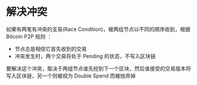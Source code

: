 # 解决冲突

如果有两笔有冲突的支易(Race Condition)，被两组节点以不同的顺序收到，根据 Bitcoin P2P 规则 ：

* 节点总是相信它首先收到的交易
* 冲突发生时，两个交易将处于 Pending 的状态，不写入区块链

要解决这个冲突，取决于两组节点谁先挖到下一个区块，然后谁接受的交易版本将写入区块链，另一个则被视为 Double Spend 而被抛弃掉
